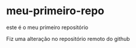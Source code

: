 # meu-primeiro-repo
este é o meu primeiro repositório

Fiz uma alteração no repositório remoto do github
